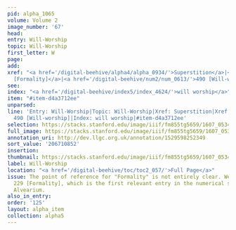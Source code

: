 ```yaml
---
pid: alpha_1065
volume: Volume 2
image_number: '67'
head:
entry: Will-Worship
topic: Will-Worship
first_letter: W
page:
add:
xref: "<a href='/digital-beehive/alpha4/alpha_0934/'>Superstition</a>|<a href='/digital-beehive/num1/num_0244/'>229
  [Formality]</a>|<a href='/digital-beehive/num2/num_0613/'>490 [Will-worship]</a>"
see:
index: "<a href='/digital-beehive/index5/index_4624/'>will worship</a>"
item: "#item-d4a3712ee"
unparsed:
line: 'Entry: Will-Worship|Topic: Will-Worship|Xref: Superstition|Xref: 229 [Formality]|Xref:
  490 [Will-worship]|Index: will worship|#item-d4a3712ee'
selection: https://stacks.stanford.edu/image/iiif/fm855tg5659/1607_0534/322,852,3060,441/full/0/default.jpg
full_image: https://stacks.stanford.edu/image/iiif/fm855tg5659/1607_0534/full/full/0/default.jpg
annotation_uri: http://dev.llgc.org.uk/annotation/1529598252349
sort_value: '206710852'
insertion:
thumbnail: https://stacks.stanford.edu/image/iiif/fm855tg5659/1607_0534/322,852,600,180/250,/0/default.jpg
label: Will-Worship
location: "<a href='/digital-beehive/toc/toc2_057/'>Full Page</a>"
issue: The point of reference for "Formality" is not entirely clear. We linked to
  229 [Formality], which is the first relevant entry in the numerical section of the
  Alvearium.
also_in_entry:
order: '125'
layout: alpha_item
collection: alpha5
---
```

